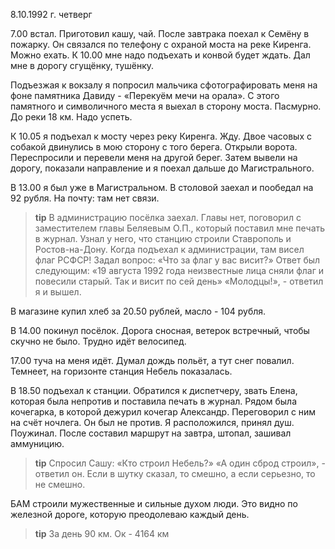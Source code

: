 8.10.1992 г. четверг

7.00 встал. 
Приготовил кашу, чай. 
После завтрака поехал к Семёну в пожарку. 
Он связался по телефону с охраной моста на реке Киренга. 
Можно ехать.
К 10.00 мне надо подъехать и конвой будет ждать. 
Дал мне в дорогу сгущёнку, тушёнку. 

Подъезжая к вокзалу я попросил мальчика сфотографировать меня на фоне памятника Давиду - «Перекуём мечи на орала». 
С этого памятного и символичного места я выехал в сторону моста.
Пасмурно. До реки 18 км. Надо успеть. 

К 10.05 я подъехал к мосту через реку Киренга. 
Жду. Двое часовых с собакой двинулись в мою сторону с того берега. 
Открыли ворота. 
Переспросили и перевели меня на другой берег. 
Затем вывели на дорогу, показали направление и я поехал дальше до Магистрального.

В 13.00 я был уже в Магистральном. 
В столовой заехал и пообедал на 92 рубля. 
На почту: там нет связи. 
> **tip**
В администрацию посёлка заехал. 
Главы нет, поговорил с заместителем главы Беляевым О.П., который поставил мне печать в журнал. 
Узнал у него, что станцию строили Ставрополь и Ростов-на-Дону. 
Когда подъехал к администрации, там висел флаг РСФСР! 
Задал вопрос: «Что за флаг у вас висит?» Ответ был следующим: «19 августа 1992 года неизвестные лица сняли флаг и повесили старый. Так и висит по сей день» 
«Молодцы!», - ответил я и вышел. 

В магазине купил хлеб за 20.50 рублей, масло - 104 рубля.

В 14.00 покинул посёлок. 
Дорога сносная, ветерок встречный, чтобы скучно не было. 
Трудно идёт велосипед. 

17.00 туча на меня идёт. 
Думал дождь польёт, а тут снег повалил. 
Темнеет, на горизонте станция Небель показалась. 

В 18.50 подъехал к станции. 
Обратился к диспетчеру, звать Елена, которая была непротив и поставила печать в журнал. 
Рядом была кочегарка, в которой дежурил кочегар Александр. 
Переговорил с ним на счёт ночлега. 
Он был не против. 
Я расположился, принял душ. 
Поужинал. 
После составил маршрут на завтра, штопал, зашивал аммуницию.
> **tip**
Спросил Сашу: «Кто строил Небель?»
«А один сброд строил», - ответил он. 
Если в шутку сказал, то смешно, а если серьезно, то не смешно. 

БАМ строили мужественные и сильные духом люди. 
Это видно по железной дороге, которую преодолеваю каждый день.
> **tip**
За день 90 км. Ок - 4164 км